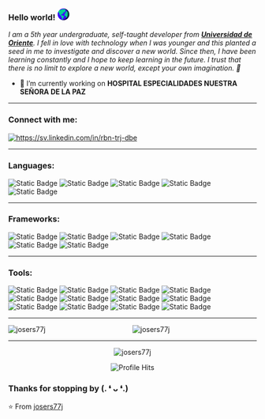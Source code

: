 ### Hello world!&nbsp;<img src="https://github.com/josers77j/josers77j/blob/main/assets/world.gif" width="24px">
<em>I am a 5th year undergraduate, self-taught developer from <a href="https://www.univo.edu.sv/"><b>Universidad de Oriente</b></a>. I fell in love with technology when I was younger and this planted a seed in me to investigate and discover a new world. Since then, I have been learning constantly and I hope to keep learning in the future. I trust that there is no limit to explore a new world, except your own imagination. 🚀</em>
<br/>

- 🔭 I’m currently working on **HOSPITAL ESPECIALIDADES NUESTRA SEÑORA DE LA PAZ**

---

<h3 align="left">Connect with me:</h3>
<p align="left">
  <a href="https://sv.linkedin.com/in/rbn-trj-dbe" target="blank">
    <img align="center" src="https://raw.githubusercontent.com/rahuldkjain/github-profile-readme-generator/master/src/images/icons/Social/linked-in-alt.svg" alt="https://sv.linkedin.com/in/rbn-trj-dbe" height="30" width="40" />
  </a>
</p>

---

### Languages:

![Static Badge](https://img.shields.io/badge/C%23%20-%20?style=for-the-badge&logo=C%23&labelColor=%23000&color=%23512BD4)
![Static Badge](https://img.shields.io/badge/JavaScript%20-%20?style=for-the-badge&logo=JavaScript&labelColor=%23000&color=%23F7DF1E)
![Static Badge](https://img.shields.io/badge/PHP%20-%20?style=for-the-badge&logo=PHP&labelColor=%23000&color=%23777BB4)
![Static Badge](https://img.shields.io/badge/TYPESCRIPT%20-%20?style=for-the-badge&logo=TYPESCRIPT&labelColor=%23000&color=%233178C6)
![Static Badge](https://img.shields.io/badge/JAVA%20-%20?style=for-the-badge&logo=buymeacoffee&labelColor=%23000&color=%23f09323)




---

### Frameworks:

![Static Badge](https://img.shields.io/badge/EXPRESSJS%20-%20?style=for-the-badge&logo=express&labelColor=%23000&color=%23000000)
![Static Badge](https://img.shields.io/badge/NESTJS%20-%20?style=for-the-badge&logo=nestjs&labelColor=%23000&color=%23E0234E)
![Static Badge](https://img.shields.io/badge/REACT%20-%20?style=for-the-badge&logo=react&labelColor=%23000&color=%2361DAFB)
![Static Badge](https://img.shields.io/badge/SPRING%20BOOT%20-%20?style=for-the-badge&logo=springboot&labelColor=%23000&color=%236DB33F)
![Static Badge](https://img.shields.io/badge/LARAVEL%20-%20?style=for-the-badge&logo=laravel&labelColor=%23000&color=%23FF2D20)
![Static Badge](https://img.shields.io/badge/XAMARIN%20-%20?style=for-the-badge&logo=xamarin&labelColor=%23000&color=%233498DB)


---

### Tools:

![Static Badge](https://img.shields.io/badge/BOOTSTRAP%20-%20?style=for-the-badge&logo=bootstrap&labelColor=%23000&color=%237952B3)
![Static Badge](https://img.shields.io/badge/AWS%20-%20?style=for-the-badge&logo=amazonaws&labelColor=%23000&color=%23232F3E)
![Static Badge](https://img.shields.io/badge/CHARTJS%20-%20?style=for-the-badge&logo=chartdotjs&labelColor=%23000&color=%23FF6384)
![Static Badge](https://img.shields.io/badge/CSS3%20-%20?style=for-the-badge&logo=css3&labelColor=%23000&color=%231572B6)
![Static Badge](https://img.shields.io/badge/HTML5%20-%20?style=for-the-badge&logo=html5&labelColor=%23000&color=%23E34F26)
![Static Badge](https://img.shields.io/badge/DOCKER%20-%20?style=for-the-badge&logo=docker&labelColor=%23000&color=%232496ED)
![Static Badge](https://img.shields.io/badge/GIT%20-%20?style=for-the-badge&logo=git&labelColor=%23000&color=%23F05032)
![Static Badge](https://img.shields.io/badge/GITHUB%20-%20?style=for-the-badge&logo=github&labelColor=%23000&color=%23181717)
![Static Badge](https://img.shields.io/badge/LINUX%20-%20?style=for-the-badge&logo=linux&labelColor=%23000&color=%23FCC624)
![Static Badge](https://img.shields.io/badge/MARIADB%20-%20?style=for-the-badge&logo=mariadb&labelColor=%23000&color=%23003545)
![Static Badge](https://img.shields.io/badge/MYSQL%20-%20?style=for-the-badge&logo=mysql&labelColor=%23000&color=%234479A1)
![Static Badge](https://img.shields.io/badge/POSTMAN%20-%20?style=for-the-badge&logo=postman&labelColor=%23000&color=%23FF6C37)




---

<p align="left">
  <img align="left" src="https://github-readme-stats.vercel.app/api/top-langs?username=josers77j&show_icons=true&locale=en&layout=compact" alt="josers77j" />
</p>

<p align="center">
  <img src="https://github-readme-stats.vercel.app/api?username=josers77j&show_icons=true&locale=en" alt="josers77j" />
</p>

---

<p align="center">
  <img src="https://github-readme-streak-stats.herokuapp.com/?user=josers77j&" alt="josers77j" />
</p>

<p align="center"><img alt="Profile Hits" src="https://hits.seeyoufarm.com/api/count/incr/badge.svg?url=https%3A%2F%2Fgithub.com%2Frajput2107%2F" /></p>

### Thanks for stopping by (. ❛ ᴗ ❛.)<br/>

⭐️ From [josers77j](https://github.com/josers77j)


